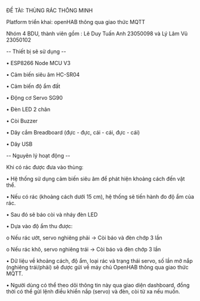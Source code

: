 ĐỀ TÀI: THÙNG RÁC THÔNG MINH

Platform triển khai: openHAB thông qua giao thức MQTT

Nhóm 4 BDU, thành viên gồm : Lê Duy Tuấn Anh 23050098 và Lý Lâm Vũ 23050102

-- Thiết bị sẽ sử dụng --
  
•	ESP8266 Node MCU V3

•	Cảm biến siêu âm HC-SR04

•	Cảm biến độ ẩm đất

•	Động cơ Servo SG90

•	Đèn LED 2 chân

•	Còi Buzzer

•	Dây cắm Breadboard (đực - đực, cái - cái, đực - cái)

•	Dây USB

--	Nguyên lý hoạt động --
  
Khi có rác được đưa vào thùng:

•	Hệ thống sử dụng cảm biến siêu âm để phát hiện khoảng cách đến vật thể.

•	Nếu có rác (khoảng cách dưới 15 cm), hệ thống sẽ tiến hành đo độ ẩm của rác.

•	Sau đó sẽ báo còi và nháy đèn LED

•	Dựa vào độ ẩm thu được:

o	Nếu rác ướt, servo nghiêng phải -> Còi báo và đèn chớp 3 lần

o	Nếu rác khô, servo nghiêng trái -> Còi báo và đèn chớp 3 lần

•	Dữ liệu về khoảng cách, độ ẩm, loại rác và trạng thái servo, số lần mở nắp (nghiêng trái/phải) sẽ được gửi về máy chủ OpenHAB thông qua giao thức MQTT.

•	Người dùng có thể theo dõi thông tin này qua giao diện dashboard, đồng thời có thể gửi lệnh điều khiển nắp (servo) và đèn, còi từ xa nếu muốn.
